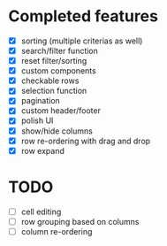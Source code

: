 # Completed features

- [x] sorting (multiple criterias as well)
- [x] search/filter function
- [x] reset filter/sorting
- [x] custom components
- [x] checkable rows
- [x] selection function
- [x] pagination
- [x] custom header/footer
- [x] polish UI
- [x] show/hide columns
- [x] row re-ordering with drag and drop
- [x] row expand

# TODO
- [ ] cell editing
- [ ] row grouping based on columns
- [ ] column re-ordering